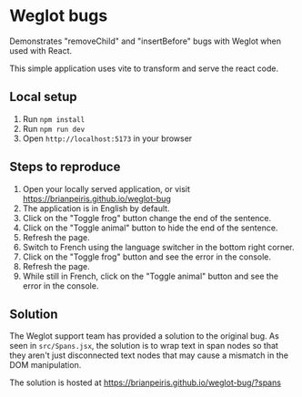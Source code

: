 # Weglot bugs

Demonstrates "removeChild" and "insertBefore" bugs with Weglot when used with React.

This simple application uses vite to transform and serve the react code.

## Local setup

1. Run `npm install`
2. Run `npm run dev`
3. Open `http://localhost:5173` in your browser

## Steps to reproduce

1. Open your locally served application, or visit https://brianpeiris.github.io/weglot-bug
2. The application is in English by default.
3. Click on the "Toggle frog" button change the end of the sentence.
4. Click on the "Toggle animal" button to hide the end of the sentence.
5. Refresh the page.
6. Switch to French using the language switcher in the bottom right corner.
7. Click on the "Toggle frog" button and see the error in the console.
8. Refresh the page.
9. While still in French, click on the "Toggle animal" button and see the error in the console.

## Solution

The Weglot support team has provided a solution to the original bug. As seen in `src/Spans.jsx`, the solution is to wrap text in span nodes so that they aren't just disconnected text nodes that may cause a mismatch in the DOM manipulation.

The solution is hosted at https://brianpeiris.github.io/weglot-bug/?spans
